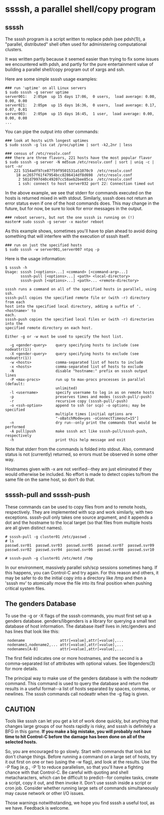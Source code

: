 # ssssh, a parallel shell/copy program

## ssssh

The ssssh program is a script written to replace pdsh (see pdsh(1)), a "parallel, distributed" shell often used for administering computational clusters.

It was written partly because it seemed easier than trying to fix some issues we encountered with pdsh, and partly for the pure entertainment value of building a parallel shell/copy program out of xargs and ssh.

Here are some simple ssssh usage examples:

    ### run 'uptime' on all Linux servers
    $ sudo ssssh -g server uptime
    server001:   2:05pm  up 15 days 17:06,  0 users,  load average: 0.00, 0.00, 0.00
    server021:   2:05pm  up 15 days 16:36,  0 users,  load average: 0.17, 0.07, 0.01
    server003:   2:05pm  up 15 days 16:45,  1 user,  load average: 0.00, 0.00, 0.00
    ...

You can pipe the output into other commands:

    ### look at hosts with longest uptimes 
    $ sudo ssssh -g lss cat /proc/uptime | sort -k2,2nr | less
    
    ### census of /etc/resolv.conf
    ### there are three flavors, 221 hosts have the most popular flavor
    $ sudo ssssh -g server -N md5sum /etc/resolv.conf | sort | uniq -c | sort -nr
        221 5154adf97ce87f59f9501531a51070c9  /etc/resolv.conf
         18 ac2657f61f47954bcc8286414df8d698  /etc/resolv.conf
          2 581d7997d40c49207cc58aeb2bee85ca  /etc/resolv.conf
          1 ssh: connect to host server032 port 22: Connection timed out

In the above example, we see that stderr for commands executed on the hosts is returned mixed in with stdout. Similarly, ssssh does not return an error status even if one of the host commands does. This may change in the future, but for now, be sure to look for error messages in the output.

    ### reboot servers, but not the one ssssh is running on (!)
    master# sudo ssssh -g server -x master reboot

As this example shows, sometimes you'll have to plan ahead to avoid doing something that will interfere with the execution of ssssh itself.

    ### run on just the specified hosts
    $ sudo ssssh -w server001,server007 ntpq -p

Here is the usage information:

    $ ssssh -h
    Usage: ssssh [<options>...] <command> [<command-arg>...]
           ssssh-pull [<options>...] <path> <local-directory>
           ssssh-push [<options>...] <path>... <remote-directory>
    
    ssssh runs a command on all of the specified hosts in parallel, using ssh.
    ssssh-pull copies the specified remote file or (with -r) directory from each 
    host into the specified local directory, adding a suffix of '.<hostname>' to 
    each.
    ssssh-push copies the specified local files or (with -r) directories into the
    specified remote directory on each host.
    
    Either -g or -w must be used to specify the host list.
    
      -g <gender-query>    query specifying hosts to include (see nodeattr(1))
      -X <gender-query>    query specifying hosts to exclude (see nodeattr(1))
      -w <hosts>           comma-separated list of hosts to include
      -x <hosts>           comma-separated list of hosts to exclude
      -N                   disable "hostname:" prefix on ssssh output lines
      -P <max-procs>       run up to max-procs processes in parallel (default:
                           unlimited)
      -l <username>        specify username to log in as on remote hosts
      -p                   preserves times and modes (ssssh-pull/-push)
      -r                   recursive copy (ssssh-pull/-push)
      -o <ssh-option>      append to ssh (or scp) -o options; may be specified 
                           multiple times [initial options are
                           "-oBatchMode=yes -oConnectTimeout=15"]
      -n                   dry run--only print the commands that would be performed
      -A pull|push         make ssssh act like ssssh-pull/ssssh-push, respectively 
      -h                   print this help message and exit 
 
 Note that stderr from the commands is folded into stdout.  Also, command
 status is not (currently) returned, so errors must be observed in some other
 way.
 
 Hostnames given with -x are not verified--they are just eliminated if they
 would otherwise be included.  No effort is made to detect copies to/from the
 same file on the same host, so don't do that.

## ssssh-pull and ssssh-push

These commands can be used to copy files from and to remote hosts, respectively. They are implemented with scp and work similarly, with two exceptions. ssssh-pull only takes one source argument, and it appends a dot and the hostname to the local target (so that files from multiple hosts are all given distinct names).

    # ssssh-pull -g cluster01 /etc/passwd .
    # ls
    passwd.svr01  passwd.svr03  passwd.svr05  passwd.svr07  passwd.svr09
    passwd.svr02  passwd.svr04  passwd.svr06  passwd.svr08  passwd.svr10
    
    # ssssh-push -g cluster01 /etc/motd /tmp

In our environment, massively parallel ssh/scp sessions sometimes hang. If this happens, you can Control-C and try again. For this reason and others, it may be safer to do the initial copy into a directory like /tmp and then a 'ssssh mv' to atomically move the file into its final position when pushing critical system files.

## The genders Database

To use the -g or -X flags of the ssssh commands, you must first set up a genders database. genders/libgenders is a library for querying a small text database of host information. The database itself lives in /etc/genders and has lines that look like this:

     nodename                attr[=value],attr[=value],...
     nodename1,nodename2,... attr[=value],attr[=value],...
     nodenames[A-B]          attr[=value],attr[=value],...

The first field indicates one or more hostnames, and the second is a comma-separated list of attributes with optional values. See libgenders(3) for more details.

The principal way to make use of the genders database is with the nodeattr command. This command is used to query the database and return the results in a useful format--a list of hosts separated by spaces, commas, or newlines. The ssssh commands call nodeattr when the -g flag is given.

## CAUTION

Tools like ssssh can let you get a lot of work done quickly, but anything that changes large groups of our hosts rapidly is risky, and ssssh is definitely a BFG in this game.  **If you make a big mistake, you will probably not have time to hit Control-C before the damage has been done on all of the selected hosts.**

So, you are encouraged to go slowly. Start with commands that look but don't change things. Before running a command on a large set of hosts, try it out first on one or two (using the -w flag), and look at the results. Use the -P flag (e.g., -P 1) to reduce parallelism, so that you'll have a fighting chance with that Control-C. Be careful with quoting and shell metacharacters, which can be difficult to predict--for complex tasks, create a script, copy it out, and then invoke it. Don't use ssssh inside a script or cron job. Consider whether running large sets of commands simultaneously may cause network or other I/O issues.

Those warnings notwithstanding, we hope you find ssssh a useful tool, as we have. Feedback is welcome.
